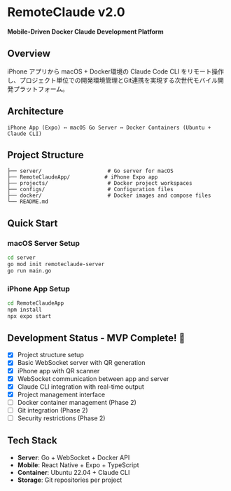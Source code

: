 # RemoteClaude v2.0
**Mobile-Driven Docker Claude Development Platform**

## Overview
iPhone アプリから macOS + Docker環境の Claude Code CLI をリモート操作し、プロジェクト単位での開発環境管理とGit連携を実現する次世代モバイル開発プラットフォーム。

## Architecture
```
iPhone App (Expo) ↔ macOS Go Server ↔ Docker Containers (Ubuntu + Claude CLI)
```

## Project Structure
```
├── server/                     # Go server for macOS
├── RemoteClaudeApp/           # iPhone Expo app
├── projects/                   # Docker project workspaces
├── configs/                    # Configuration files
├── docker/                     # Docker images and compose files
└── README.md
```

## Quick Start

### macOS Server Setup
```bash
cd server
go mod init remoteclaude-server
go run main.go
```

### iPhone App Setup
```bash
cd RemoteClaudeApp
npm install
npx expo start
```

## Development Status - MVP Complete! 🎉
- [x] Project structure setup
- [x] Basic WebSocket server with QR generation
- [x] iPhone app with QR scanner
- [x] WebSocket communication between app and server  
- [x] Claude CLI integration with real-time output
- [x] Project management interface
- [ ] Docker container management (Phase 2)
- [ ] Git integration (Phase 2)
- [ ] Security restrictions (Phase 2)

## Tech Stack
- **Server**: Go + WebSocket + Docker API
- **Mobile**: React Native + Expo + TypeScript
- **Container**: Ubuntu 22.04 + Claude CLI
- **Storage**: Git repositories per project